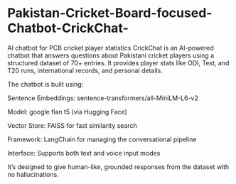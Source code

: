 # Pakistan-Cricket-Board-focused-Chatbot-CrickChat-
AI chatbot for PCB cricket player statistics
CrickChat is an AI-powered chatbot that answers questions about Pakistani cricket players using a structured dataset of 70+ entries. It provides player stats like ODI, Test, and T20 runs, international records, and personal details.

The chatbot is built using:

Sentence Embeddings: sentence-transformers/all-MiniLM-L6-v2

Model: google flan t5 (via Hugging Face)

Vector Store: FAISS for fast similarity search

Framework: LangChain for managing the conversational pipeline

Interface: Supports both text and voice input modes

It’s designed to give human-like, grounded responses from the dataset with no hallucinations.
